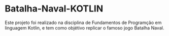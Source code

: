 # Batalha-Naval-KOTLIN
Este projeto foi realizado na disciplina de Fundamentos de Programção em linguagem Kotlin, e tem como objétivo replicar o famoso jogo Batalha Naval. 
